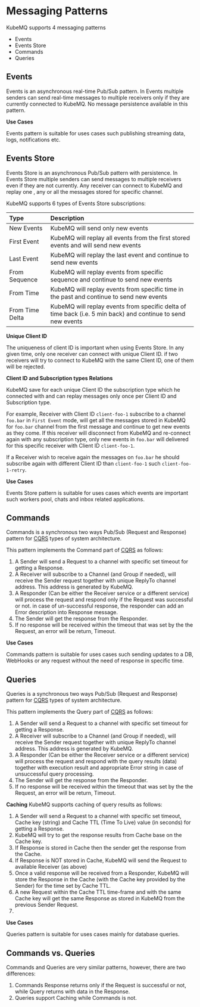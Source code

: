 # Messaging Patterns
KubeMQ supports 4 messaging patterns
- Events
- Events Store
- Commands
- Queries

## Events
Events is an asynchronous real-time Pub/Sub pattern.
In Events multiple senders can send real-time messages to multiple receivers only if they are currently connected to KubeMQ. No message persistence available in this pattern.

**Use Cases**

Events pattern is suitable for uses cases such publishing streaming data, logs, notifications etc.

## Events Store
Events Store is an asynchronous Pub/Sub pattern with persistence.
In Events Store multiple senders can send messages to multiple receivers even if they are not currently. Any receiver can connect to KubeMQ and replay one , any or all the messages stored for specific channel.

KubeMQ supports 6 types of Events Store subscriptions:

| Type            | Description                                                                                                  |
|:----------------|:-------------------------------------------------------------------------------------------------------------|
| New Events      | KubeMQ will send only new events                                                                             |
| First Event     | KubeMQ will replay all events from the first stored events and will send new events                          |
| Last Event      | KubeMQ will replay the last event and continue to send new events                                            |
| From Sequence   | KubeMQ will replay events from specific sequence and continue to send new events                             |
| From Time       | KubeMQ will replay events from specific time in the past and continue to send new events                     |
| From Time Delta | KubeMQ will replay events from specific delta of time back (i.e. 5 min back) and continue to send new events |

 **Unique Client ID**

 The uniqueness of client ID is important when using Events Store.
 In any given time, only one receiver can connect with unique Client ID. if two receivers will try to connect to KubeMQ with the same Client ID, one of them will be rejected.

 **Client ID and Subscription types Relations**

KubeMQ save for each unique Client ID the subscription type which he connected with and can replay messages only once per Client ID and Subscription type.

For example, Receiver with Client ID `client-foo-1` subscribe to a channel `foo.bar` in `First Event` mode, will get all the messages stored in KubeMQ for `foo.bar` channel from the first message and continue to get new events as they come.
If this receiver will disconnect from KubeMQ and re-connect again with any subscription type, only new events in `foo.bar` will delivered for this specific receiver with Client ID `client-foo-1`.

If a Receiver wish to receive again the messages on `foo.bar` he should subscribe again with different Client ID than `client-foo-1` such `client-foo-1-retry`.

**Use Cases**

Events Store pattern is suitable for uses cases which events are important such workers pool, chats and inbox related applications.

## Commands

Commands is a synchronous two ways Pub/Sub (Request and Response) pattern for [CQRS](https://martinfowler.com/bliki/CQRS.html) types of system architecture.

This pattern implements the Command part of [CQRS](https://martinfowler.com/bliki/CQRS.html) as follows:

1. A Sender will send a Request to a channel with specific set timeout for getting a Response.
2. A Receiver will subscribe to a Channel (and Group if needed), will receive the Sender request together with unique ReplyTo channel address. This address is generated by KubeMQ.
3. A Responder (Can be either the Receiver service or a different service) will process the request and respond only if the Request was successful or not. in case of un-successful response, the responder can add an Error description into Response message.
4. The Sender will get the response from the Responder.
5. If no response will be received within the timeout that was set by the the Request, an error will be return, Timeout.

**Use Cases**

Commands pattern is suitable for uses cases such sending updates to a DB, WebHooks or any request without the need of response in specific time.


## Queries

Queries is a synchronous two ways Pub/Sub (Request and Response) pattern for [CQRS](https://martinfowler.com/bliki/CQRS.html) types of system architecture.

This pattern implements the Query part of [CQRS](https://martinfowler.com/bliki/CQRS.html) as follows:

1. A Sender will send a Request to a channel with specific set timeout for getting a Response.
2. A Receiver will subscribe to a Channel (and Group if needed), will receive the Sender request together with unique ReplyTo channel address. This address is generated by KubeMQ.
3. A Responder (Can be either the Receiver service or a different service) will process the request and respond with the query results (data) together with execution result and appropriate Error string in case of unsuccessful query processing.
4. The Sender will get the response from the Responder.
5. If no response will be received within the timeout that was set by the the Request, an error will be return, Timeout.

**Caching**
KubeMQ supports caching of query results as follows:

1. A Sender will send a Request to a channel with specific set timeout, Cache key (string) and Cache TTL (Time To Live) value (in seconds) for getting a Response.
2. KubeMQ will try to get the response results from Cache base on the Cache key.
3. If Response is stored in Cache then the sender get the response from the Cache.
4. If Response is NOT stored in Cache, KubeMQ will send the Request to available Receiver (as above)
5. Once a valid response will be received from a Responder, KubeMQ will store the Response in the Cache (with the Cache key provided by the Sender) for the time set by Cache TTL.
6. A new Request within the Cache TTL time-frame and with the same Cache key will get the same Response as stored in KubeMQ from the previous Sender Request.
7. 
**Use Cases**

Queries pattern is suitable for uses cases mainly for database queries.

## Commands vs. Queries
Commands and Queries are very similar patterns, however, there are two differences:

1. Commands Response returns only if the Request is successful or not, while Query returns with data in the Response.
2. Queries support Caching while Commands is not.
